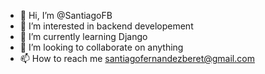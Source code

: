 - 👋 Hi, I’m @SantiagoFB
- 👀 I’m interested in backend developement
- 🌱 I’m currently learning Django
- 💞️ I’m looking to collaborate on anything
- 📫 How to reach me santiagofernandezberet@gmail.com

<!---
SantiagoFB/SantiagoFB is a ✨ special ✨ repository because its `README.md` (this file) appears on your GitHub profile.
You can click the Preview link to take a look at your changes.
--->
